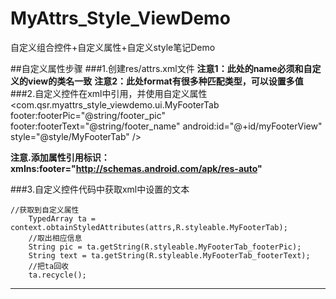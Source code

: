 # MyAttrs_Style_ViewDemo
自定义组合控件+自定义属性+自定义style笔记Demo

##自定义属性步骤
###1.创建res/attrs.xml文件
	<resources>
    <!--此处的自定义属性的name必须和自定义的view类名一致-->
    <declare-styleable name="MyFooterTab">
        <attr name="footerPic" format="string"/>
        <attr name="footerText" format="string"/>
    </declare-styleable>
	</resources>
**注意1：此处的name必须和自定义的view的类名一致**
**注意2：此处format有很多种匹配类型，可以设置多值**
###2.自定义控件在xml中引用，并使用自定义属性
	<com.qsr.myattrs_style_viewdemo.ui.MyFooterTab
        footer:footerPic="@string/footer_pic"
        footer:footerText="@string/footer_name"
        android:id="@+id/myFooterView"
        style="@style/MyFooterTab"
        />
        
**注意.添加属性引用标识：xmlns:footer="http://schemas.android.com/apk/res-auto"**

###3.自定义控件代码中获取xml中设置的文本
    
    //获取到自定义属性
		TypedArray ta = context.obtainStyledAttributes(attrs,R.styleable.MyFooterTab);
		//取出相应信息
		String pic = ta.getString(R.styleable.MyFooterTab_footerPic);
		String text = ta.getString(R.styleable.MyFooterTab_footerText);
		//把ta回收
		ta.recycle();

------------
